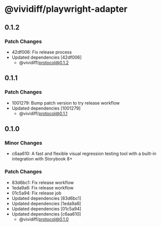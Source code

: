 # @vividiff/playwright-adapter

## 0.1.2

### Patch Changes

- 42df006: Fix release process
- Updated dependencies [42df006]
  - @vividiff/protocol@0.1.2

## 0.1.1

### Patch Changes

- 1001279: Bump patch version to try release workflow
- Updated dependencies [1001279]
  - @vividiff/protocol@0.1.1

## 0.1.0

### Minor Changes

- c6aa610: A fast and flexible visual regression testing tool with a built-in integration with Storybook 8+

### Patch Changes

- 83d6bc1: Fix release workflow
- 1eda9a6: Fix release workflow
- 01c5a94: Fix release job
- Updated dependencies [83d6bc1]
- Updated dependencies [1eda9a6]
- Updated dependencies [01c5a94]
- Updated dependencies [c6aa610]
  - @vividiff/protocol@0.1.0
